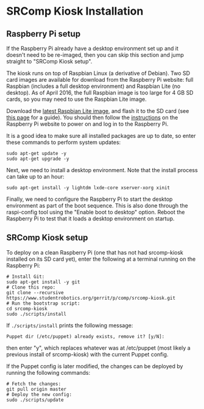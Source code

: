 # SRComp Kiosk Installation

## Raspberry Pi setup

If the Raspberry Pi already have a desktop environment set up and it doesn't
need to be re-imaged, then you can skip this section and jump straight to
"SRComp Kiosk setup".

The kiosk runs on top of Raspbian Linux (a derivative of Debian). Two SD card
images are available for download from the Raspberry Pi website: full Raspbian
(includes a full desktop environment) and Raspbian Lite (no desktop). As of
April 2016, the full Raspbian image is too large for 4 GB SD cards, so you may
need to use the Raspbian Lite image.

Download the [latest Raspbian Lite image][raspbianlite], and flash it to the SD
card (see [this page][sd-setup] for a guide). You should then follow the
[instructions][rpi-setup] on the Raspberry Pi website to power on and log in to
the Raspberry Pi.

It is a good idea to make sure all installed packages are up to date, so enter
these commands to perform system updates:

    sudo apt-get update -y
    sudo apt-get upgrade -y

Next, we need to install a desktop environment. Note that the install process
can take up to an hour:

    sudo apt-get install -y lightdm lxde-core xserver-xorg xinit

Finally, we need to configure the Raspberry Pi to start the desktop environment
as part of the boot sequence. This is also done through the raspi-config tool
using the "Enable boot to desktop" option. Reboot the Raspberry Pi to test that
it loads a desktop environment on startup.

[raspbianlite]: https://www.raspberrypi.org/downloads/raspbian/
[sd-setup]: https://www.raspberrypi.org/documentation/installation/installing-images/README.md
[rpi-setup]: https://www.raspberrypi.org/help/quick-start-guide/

## SRComp Kiosk setup

To deploy on a clean Raspberry Pi (one that has not had srcomp-kiosk installed
on its SD card yet), enter the following at a terminal running on the Raspberry Pi:

    # Install Git:
    sudo apt-get install -y git
    # Clone this repo:
    git clone --recursive https://www.studentrobotics.org/gerrit/p/comp/srcomp-kiosk.git
    # Run the bootstrap script:
    cd srcomp-kiosk
    sudo ./scripts/install

If `./scripts/install` prints the following message:

    Puppet dir (/etc/puppet) already exists, remove it? [y/N]:

then enter "y", which replaces whatever was at /etc/puppet (most likely a
previous install of srcomp-kiosk) with the current Puppet config.

If the Puppet config is later modified, the changes can be deployed by running the following commands:

    # Fetch the changes:
    git pull origin master
    # Deploy the new config:
    sudo ./scripts/update
